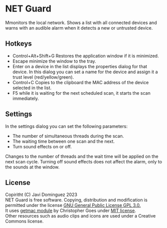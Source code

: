 # NET Guard  
  
Mmonitors the local network. Shows a list with all connected devices and warns with an audible alarm when it detects a new or untrusted device.  
  
## Hotkeys  
  
* Control+Alt+Shift+G Restores the application window if it is minimized.  
* Escape minimize the window to the tray.  
* Enter on a device in the list displays the properties dialog for that device. In this dialog you can set a name for the device and assign it a trust level (red/yellow/green).  
* Control+C Copies to the clipboard the MAC address of the device selected in the list.  
* F5 while it is waiting for the next scheduled scan, it starts the scan immediately.  
  
## Settings  
  
In the settings dialog you can set the following parameters:  
  
* The number of simultaneous threads during the scan.  
* The waiting time between one scan and the next.  
* Turn sound effects on or off.  
  
Changes to the number of threads and the wait time will be applied on the next scan cycle. Turning off sound effects does not affect the alarm, only to the sounds at the window.  
  
## License  
  
  Copiritht (C) Javi Dominguez 2023  
  NET Guard is free software. Copying, distribution and modification is permitted under the license
[GNU General Public License GPL 3.0.](https://www.gnu.org/licenses/gpl-3.0.html)  
It uses [getmac module](https://github.com/GhostofGoes/getmac) by Christopher Goes under [MIT license](https://github.com/GhostofGoes/getmac/blob/main/LICENSE).  
Other resources such as audio clips and icons are used under a Creative Commons license.  
